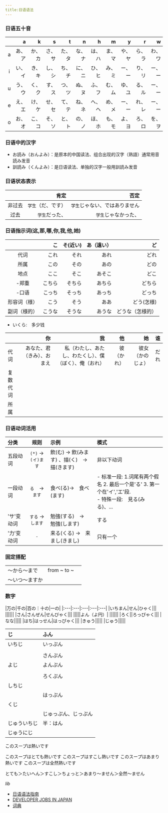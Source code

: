 ```yaml
---
title:日语语法
---
```


### 日语五十音

||a|k|s|t|n|h|m|y|r|w|n|
|:---:|---:|---:|---:|---:|---:|---:|---:|---:|---:|---:|---:|
|a|あ、ア|か、カ|さ、サ|た、タ|な、ナ|は、ハ|ま、マ|や、ヤ|ら、ラ|わ、ワ|ん、ン|
|i|い、イ|き、キ|し、シ|ち、チ|に、ニ|ひ、ヒ|み、ミ|ー、ー|り、リ|ー、ー|ー、ー|
|u|う、ウ|く、ク|す、ス|つ、ツ|ぬ、ヌ|ふ、フ|む、ム|ゆ、ユ|る、ル|ー、ー|ー、ー|
|e|え、エ|け、ケ|せ、セ|て、テ|ね、ネ|へ、ヘ|め、メ|ー、ー|れ、レ|ー、ー|ー、ー|
|o|お、オ|こ、コ|そ、ソ|と、ト|の、ノ|ほ、ホ|も、モ|よ、ヨ|ろ、ロ|を、ヲ|ー、ー|


### 日语中的汉字

- お読み（おんよみ）：是原本的中国读法、组合出现的汉字（熟語）通常用音読み发音
- 訓読み（くんよみ）：是日语读法、单独的汉字一般用訓読み发音
  

### 日语状态表示

||肯定|否定|
|:--:|---:|---:|
|非过去|`学生`（だ、です）|`学生`じゃない、ではありません|
|过去|`学生`だった、|`学生`じゃなかった、|


### 日语指示词(这,那,哪,你,我,他,她)

||こ|そ(近い)|あ（遠い）|ど|
|:---:|---:|---:|---:|---:|
|代词|これ|それ|あれ|どれ|
|所属|この|その|あの|どの|
|地点|ここ|そこ|あそこ|どこ|
|-郑重|こちら|そちら|あちら|どちら|
|-口语|こっち|そっち|あっち|どっち|
|形容词（様）|こう|そう|ああ|どう(怎様)|
|副词（様的）|こうな|そうな|あうな|どうな（怎様的）|


- いくら:　多少钱


||你|我|他|她|谁|
|:---|---:|---:|---:|---:|---:|
|代词|あなた、君（きみ）、おまえ|私（わたし、あたし、わたくし）、僕（ぼく）、俺（おれ）|彼（かれ）|彼女（かのじょ）|だれ|
|复数代词||||||
|所属||||||


### 日语动词活用

|分类|规则|示例|模式|
|:---|:---:|:---|:---|
|五段动词|`(*)` →　`(イ)ます`|飲(む) → 飲(みます) 、描(く)　→　描(きます)|非以下动词|
|一段动词|`る`　→　`ます`|食べ(る)→　食べ(ます)|- 标准一段: 1.词尾有两个假名 2. 最后一个是'る' 3. 第一个在'イ','エ'段. <br /> - 特殊一段:　見る(みる)、... |
|'サ'变动词|`する` → `します`|勉強(する)　→　勉強(します)|する|
|'力'变动词|`-`|来る(くる) →　来まし(きまし)|只有一个|



### 固定搭配

||||
|:---|:---|:---|
|〜から〜まで|from ~ to ~||
|〜いつ〜ますか|||


### 数字

|万の|千の|百の｜十の|一の|
|:---|:---|:---|:---|:---|
|いちまん|せん|ひゃく|||
||||||
|さん|さんぜん|せんびゃく|||
|||||よん（よ円）|
||||||
|ろく||ろっぴゃく|||
|なな|||||
|はち|はっせん|はっぴゃく|||
|きゅう|||||
|じゅう|||||

|じ|ふん|
|:---|:---|
|いちじ|いっぷん|
|||
||さんぷん|
|よじ|よんぷん|
|||
||ろくぷん|
|しちじ||
||はっぷん|
|くじ||
||じゅっぷん、じっぷん|
|じゅういちじ|半：はん|
|じゅうにじ||

このスープは熱いです

このスープはとても熱いです
このスープはすこし熱いです
このスープはあまり熱いです
このスープは全然熱いです

とても＞たいへん＞すこし＞ちょっと＞あまり〜ません＞全然〜ません


*lib*

- [日语语法指南](http://res.wokanxing.info/jpgramma/)
- [DEVELOPER JOBS IN JAPAN](https://japanjobs.dev/)
- [词典](https://jisho.org/)